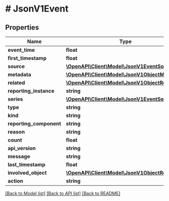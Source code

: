 # # JsonV1Event

## Properties

Name | Type | Description | Notes
------------ | ------------- | ------------- | -------------
**event_time** | **float** |  | [optional]
**first_timestamp** | **float** |  | [optional]
**source** | [**\OpenAPI\Client\Model\JsonV1EventSource**](JsonV1EventSource.md) |  | [optional]
**metadata** | [**\OpenAPI\Client\Model\JsonV1ObjectMeta**](JsonV1ObjectMeta.md) |  | [optional]
**related** | [**\OpenAPI\Client\Model\JsonV1ObjectReference**](JsonV1ObjectReference.md) |  | [optional]
**reporting_instance** | **string** |  | [optional]
**series** | [**\OpenAPI\Client\Model\JsonV1EventSeries**](JsonV1EventSeries.md) |  | [optional]
**type** | **string** |  | [optional]
**kind** | **string** |  | [optional]
**reporting_component** | **string** |  | [optional]
**reason** | **string** |  | [optional]
**count** | **float** |  | [optional]
**api_version** | **string** |  | [optional]
**message** | **string** |  | [optional]
**last_timestamp** | **float** |  | [optional]
**involved_object** | [**\OpenAPI\Client\Model\JsonV1ObjectReference**](JsonV1ObjectReference.md) |  | [optional]
**action** | **string** |  | [optional]

[[Back to Model list]](../../README.md#models) [[Back to API list]](../../README.md#endpoints) [[Back to README]](../../README.md)
